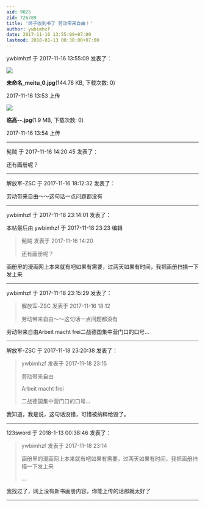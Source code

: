 ```yaml
---
aid: 9025
zid: 726789
title: '终于收到书了 劳动带来自由！'
author: ywbimhzf
date: 2017-11-16 13:55:09+07:00
lastmod: 2018-01-13 00:38:00+07:00
---
```


ywbimhzf 于 2017-11-16 13:55:09 发表了：

![](https://mirrors.tuna.tsinghua.edu.cn/osdn/lgqm/72877/135321uij4tuyb5miboojl.jpg)



**未命名\_meitu\_0.jpg**(144.76 KB, 下载次数: 0)



2017-11-16 13:53 上传



![](https://mirrors.tuna.tsinghua.edu.cn/osdn/lgqm/72877/135448ttvu4vuuu0gpvvoo.jpg)



**临高--.jpg**(1.9 MB, 下载次数: 0)



2017-11-16 13:54 上传

---------

髡贼 于 2017-11-16 14:20:45 发表了：

还有画册呢？

---------

解放军-ZSC 于 2017-11-16 18:12:32 发表了：

劳动带来自由～～这句话一点问题都没有

---------

ywbimhzf 于 2017-11-18 23:14:01 发表了：

本帖最后由 ywbimhzf 于 2017-11-18 23:23 编辑 


> 
> 髡贼 发表于 2017-11-16 14:20
> 
> 还有画册呢？



画册里的漫画网上本来就有吧如果有需要，过两天如果有时间，我把画册扫描一下发上来

---------

ywbimhzf 于 2017-11-18 23:15:29 发表了：

> 解放军-ZSC 发表于 2017-11-16 18:12
> 
> 劳动带来自由～～这句话一点问题都没有



劳动带来自由Arbeit macht frei二战德国集中营门口的口号...

---------

解放军-ZSC 于 2017-11-18 23:20:38 发表了：

> ywbimhzf 发表于 2017-11-18 23:15
> 
> 劳动带来自由
> 
> Arbeit macht frei
> 
> 二战德国集中营门口的口号...



我知道，我是说，这句话没错，可惜被纳粹给毁了。

---------

123sword 于 2018-1-13 00:38:46 发表了：

> ywbimhzf 发表于 2017-11-18 23:14
> 
> 画册里的漫画网上本来就有吧如果有需要，过两天如果有时间，我把画册扫描一下发上来
> 
> ...



我找过了，网上没有新书画册内容，你能上传的话那就太好了

---------

